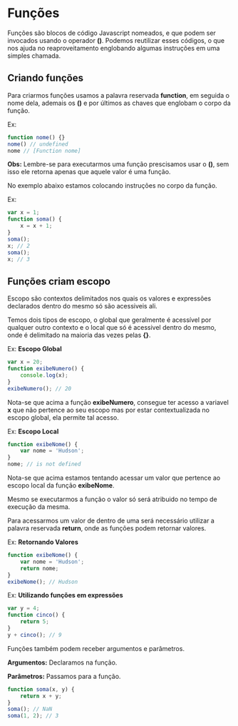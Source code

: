 # Funções
Funções são blocos de código Javascript nomeados, e que podem ser invocados usando o operador **()**.
Podemos reutilizar esses códigos, o que nos ajuda no reaproveitamento englobando algumas instruções em uma simples chamada.

## Criando funções
Para criarmos funções usamos a palavra reservada **function**, em seguida o nome dela, ademais os **()** e por últimos as chaves que englobam o corpo da função.

Ex:
```javascript
function nome() {}
nome() // undefined
nome // [Function nome]
```
**Obs:** Lembre-se para executarmos uma função prescisamos usar o **()**, sem isso ele retorna apenas que aquele valor é uma função.

No exemplo abaixo estamos colocando instruções no corpo da função.

Ex: 
```javascript
var x = 1;
function soma() {
	x = x + 1;
}
soma();
x; // 2
soma();
x; // 3
```

## Funções criam escopo
Escopo são contextos delimitados nos quais os valores e expressões declarados dentro do mesmo só são acessiveis ali.

Temos dois tipos de escopo, o global que geralmente é acessível por qualquer outro contexto e o local que só é acessivel dentro do mesmo, onde é delimitado na maioria das vezes pelas **{}**.

Ex: **Escopo Global**
```javascript
var x = 20;
function exibeNumero() {
	console.log(x);
}
exibeNumero(); // 20
```

Nota-se que acima a função **exibeNumero**, consegue ter acesso a variavel **x** que não pertence ao seu escopo mas por estar contextualizada no escopo global, ela permite tal acesso.


Ex: **Escopo Local**
```javascript
function exibeNome() {
	var nome = 'Hudson';
}
nome; // is not defined
```

Nota-se que acima estamos tentando acessar um valor que pertence ao escopo local da função **exibeNome**.

Mesmo se executarmos a função o valor só será atribuido no tempo de execução da mesma.

Para acessarmos um valor de dentro de uma será necessário utilizar a palavra reservada **return**, onde as funções podem retornar valores.

Ex: **Retornando Valores**
```javascript
function exibeNome() {
	var nome = 'Hudson';
	return nome;
}
exibeNome(); // Hudson
```

Ex: **Utilizando funções em expressões**
```javascript
var y = 4;
function cinco() {
	return 5;
}
y + cinco(); // 9
```

Funções também podem receber argumentos e parâmetros.

**Argumentos:** Declaramos na função.

**Parâmetros:** Passamos para a função.

```javascript
function soma(x, y) {
	return x + y;
}
soma(); // NaN
soma(1, 2); // 3
``` 

